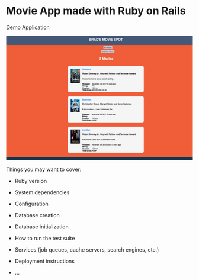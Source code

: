 # Movie App made with Ruby on Rails

[Demo Application](https://quiet-lowlands-96991.herokuapp.com/movies)

![Screen shot of Flix App](https://github.com/bhankee/flix/blob/master/app/assets/images/movieAppScreenshot.png)

Things you may want to cover:

* Ruby version

* System dependencies

* Configuration

* Database creation

* Database initialization

* How to run the test suite

* Services (job queues, cache servers, search engines, etc.)

* Deployment instructions

* ...
